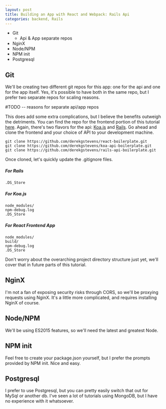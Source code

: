 ```yaml
---
layout: post
title: Building an App with React and Webpack: Rails Api
categories: backend, Rails
---
```


* Git
  * Api & App separate repos
* NginX
* Node/NPM
* NPM init
* Postgresql


Git
---

We'll be creating two different git repos for this app: one for the api and one for the app itself. Yes, it's possible to have both in the same repo, but I prefer two separate repos for scaling reasons.

#TODO -- reasons for separate api/app repos

This does add some extra complications, but I believe the benefits outweigh the detriments. You can find the repo for the frontend portion of this tutorial [here](https://github.com/derekgstevens/react-boilerplate). Again, there's two flavors for the api: [Koa.js](https://github.com/derekgstevens/koa-api-boilerplate) and [Rails](https://github.com/derekgstevens/rails-api-boilerplate). Go ahead and clone the frontend and your choice of API to your development machine.

    git clone https://github.com/derekgstevens/react-boilerplate.git
    git clone https://github.com/derekgstevens/koa-api-boilerplate.git
    git clone https://github.com/derekgstevens/rails-api-boilerplate.git

Once cloned, let's quickly update the .gitignore files.

##### For Rails
    .DS_Store

##### For Koa.js
    node_modules/
    npm-debug.log
    .DS_Store

##### For React Frontend App
    node_modules/
    build/
    npm-debug.log
    .DS_Store

Don't worry about the overarching project directory structure just yet, we'll cover that in future parts of this tutorial.

NginX
-----

I'm not a fan of exposing security risks through CORS, so we'll be proxying requests using NginX. It's a little more complicated, and requires installing NginX of course.


Node/NPM
--------

We'll be using ES2015 features, so we'll need the latest and greatest Node.

NPM init
--------

Feel free to create your package.json yourself, but I prefer the prompts provided by NPM init. Nice and easy.

Postgresql
----------

I prefer to use Postgresql, but you can pretty easily switch that out for MySql or another db. I've seen a lot of tutorials using MongoDB, but I have no experience with it whatsoever.
